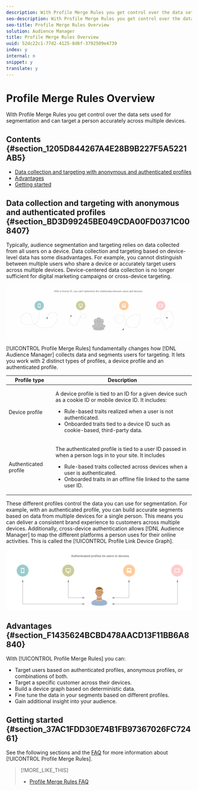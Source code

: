 ```yaml
---
description: With Profile Merge Rules you get control over the data sets used for segmentation and can target a person accurately across multiple devices.
seo-description: With Profile Merge Rules you get control over the data sets used for segmentation and can target a person accurately across multiple devices.
seo-title: Profile Merge Rules Overview
solution: Audience Manager
title: Profile Merge Rules Overview
uuid: 52dc22c1-77d2-4125-8d6f-3792509e4739
index: y
internal: n
snippet: y
translate: y
---
```


# Profile Merge Rules Overview

With Profile Merge Rules you get control over the data sets used for segmentation and can target a person accurately across multiple devices.

## Contents {#section_1205D844267A4E28B9B227F5A5221AB5}

<!-- profile-link-intro.xml -->

* [Data collection and targeting with anonymous and authenticated profiles](../../c_features/profile-merge-rules/merge-rules-overview.md#section_BD3D99245BE049CDA00FD0371C008407) 
* [Advantages](../../c_features/profile-merge-rules/merge-rules-overview.md#section_F1435624BCBD478AACD13F11BB6A8840) 
* [Getting started](../../c_features/profile-merge-rules/merge-rules-overview.md#section_37AC1FDD30E74B1FB97367026FC72461)

## Data collection and targeting with anonymous and authenticated profiles {#section_BD3D99245BE049CDA00FD0371C008407}

Typically, audience segmentation and targeting relies on data collected from all users on a device. Data collection and targeting based on device-level data has some disadvantages. For example, you cannot distinguish between multiple users who share a device or accurately target users across multiple devices. Device-centered data collection is no longer sufficient for digital marketing campaigns or cross-device targeting.

![](assets/unauthenticated2.png)

[!UICONTROL Profile Merge Rules] fundamentally changes how [!DNL Audience Manager] collects data and segments users for targeting. It lets you work with 2 distinct types of profiles, a device profile and an authenticated profile.

<table id="table_CE98C0E32A964B27804736A896233869"> 
 <thead> 
  <tr> 
   <th colname="col1" class="entry"> Profile type </th> 
   <th colname="col2" class="entry"> Description </th> 
  </tr> 
 </thead>
 <tbody> 
  <tr> 
   <td colname="col1"> Device profile </td> 
   <td colname="col2"> <p>A device profile is tied to an ID for a given device such as a cookie ID or mobile device ID. It includes: </p> <p> 
     <ul id="ul_0420875DE65E44FFAC76E0DD205CFEC4"> 
      <li id="li_044AD85C644A41FB8EF48164BAC0CE34">Rule-based traits realized when a user is not authenticated. </li> 
      <li id="li_984D9790A6984139AFCFC2DFE4DF1BFC">Onboarded traits tied to a device ID such as cookie-based, third-party data. </li> 
     </ul> </p> </td> 
  </tr> 
  <tr> 
   <td colname="col1"> Authenticated profile </td> 
   <td colname="col2"> <p>The authenticated profile is tied to a user ID passed in when a person logs in to your site. It includes </p> 
    <ul id="ul_18319CAA875148DBAE095134D42637B3"> 
     <li id="li_E24BD33E049849E5A594B0750F530475">Rule-based traits collected across devices when a user is authenticated. </li> 
     <li id="li_531AC9E0EC9D45108457FEC8E8D4E66C">Onboarded traits in an offline file linked to the same user ID. </li> 
    </ul> </td> 
  </tr> 
 </tbody> 
</table>

These different profiles control the data you can use for segmentation. For example, with an authenticated profile, you can build accurate segments based on data from multiple devices for a single person. This means you can deliver a consistent brand experience to customers across multiple devices. Additionally, cross-device authentication allows [!DNL Audience Manager] to map the different platforms a person uses for their online activities. This is called the [!UICONTROL Profile Link Device Graph].

![](assets/authenticated2.png)

## Advantages {#section_F1435624BCBD478AACD13F11BB6A8840}

With [!UICONTROL Profile Merge Rules] you can:

* Target users based on authenticated profiles, anonymous profiles, or combinations of both. 
* Target a specific customer across their devices. 
* Build a device graph based on deterministic data. 
* Fine tune the data in your segments based on different profiles. 
* Gain additional insight into your audience.

## Getting started {#section_37AC1FDD30E74B1FB97367026FC72461}

See the following sections and the [FAQ](../../faq/faq-profile-merge.md#concept_C8E29A974E194B62B0BAC1CCDD0DF4FF) for more information about [!UICONTROL Profile Merge Rules]. 

>[!MORE_LIKE_THIS]
>
>* [Profile Merge Rules FAQ](faq-profile-merge.md#concept_C8E29A974E194B62B0BAC1CCDD0DF4FF)
